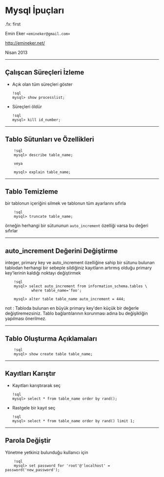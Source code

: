 #  Mysql İpuçları

.fx: first

Emin Eker `<emineker@gmail.com>`

http://emineker.net/

Nisan 2013

---

##  Çalışcan Süreçleri İzleme

*   Açık olan tüm süreçleri göster

        !sql
        mysql> show processlist;

*   Süreçleri öldür

        !sql
        mysql> kill id_number;

---

##  Tablo Sütunları ve Özellikleri

        !sql
        mysql> describe table_name;

        veya

        mysql> explain table_name;

---

##  Tablo Temizleme

bir tablonun içeriğini silmek ve tablonun tüm ayarlarını sıfırla

        !sql
        mysql> truncate table_name;


örneğin herhangi bir sütununun `auto_increment` özelliği varsa bu değeri sıfırlar

---

##  auto_increment Değerini Değiştirme

integer, primary key ve auto_increment özelliğine sahip bir sütunu bulunan tablodan
herhangi bir sebeple sildiğiniz kayıtların artırmış olduğu primary key'lerinin kaldığı noktayı değiştirmek

        !sql
        mysql> select auto_increment from information_schema.tables \
                where table_name='foo';

        mysql> alter table table_name auto_increment = 444;


not
:   Tabloda bulunan en büyük primary key'den küçük bir değerle değiştiremezsiniz.
Tablo bağlantılarının korunması adına bu değişikliğin yapılması önerilmez.

---

##  Tablo Oluşturma Açıklamaları

        !sql
        mysql> show create table table_name;

---

##  Kayıtları Karıştır

*   Kayıtları karıştırarak seç

        !sql
        mysql> select * from table_name order by rand();

*   Rastgele bir kayıt seç

        !sql
        mysql> select * from table_name order by rand() limit 1;

---

##  Parola Değiştir

Yönetme yetkiniz bulunduğu kullanıcı için

        !sql
        mysql> set password for 'root'@'localhost' = password('new_password');

